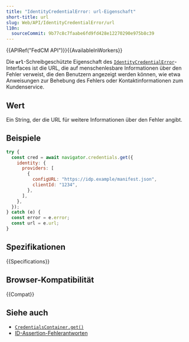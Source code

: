 ```yaml
---
title: "IdentityCredentialError: url-Eigenschaft"
short-title: url
slug: Web/API/IdentityCredentialError/url
l10n:
  sourceCommit: 9b77c8c7faabe6fd9fd428e12270290e975b8c39
---
```


{{APIRef("FedCM API")}}{{AvailableInWorkers}}

Die **`url`**-Schreibgeschützte Eigenschaft des [`IdentityCredentialError`](/de/docs/Web/API/IdentityCredentialError)-Interfaces ist die URL, die auf menschenlesbare Informationen über den Fehler verweist, die den Benutzern angezeigt werden können, wie etwa Anweisungen zur Behebung des Fehlers oder Kontaktinformationen zum Kundenservice.

## Wert

Ein String, der die URL für weitere Informationen über den Fehler angibt.

## Beispiele

```js
try {
  const cred = await navigator.credentials.get({
    identity: {
      providers: [
        {
          configURL: "https://idp.example/manifest.json",
          clientId: "1234",
        },
      ],
    },
  });
} catch (e) {
  const error = e.error;
  const url = e.url;
}
```

## Spezifikationen

{{Specifications}}

## Browser-Kompatibilität

{{Compat}}

## Siehe auch

- [`CredentialsContainer.get()`](/de/docs/Web/API/CredentialsContainer/get)
- [ID-Assertion-Fehlerantworten](/de/docs/Web/API/FedCM_API/IDP_integration#id_assertion_error_responses)
